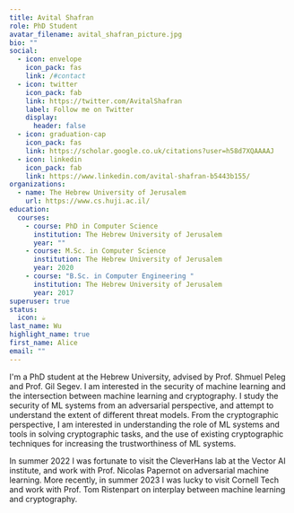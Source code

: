 ```yaml
---
title: Avital Shafran
role: PhD Student
avatar_filename: avital_shafran_picture.jpg
bio: ""
social:
  - icon: envelope
    icon_pack: fas
    link: /#contact
  - icon: twitter
    icon_pack: fab
    link: https://twitter.com/AvitalShafran
    label: Follow me on Twitter
    display:
      header: false
  - icon: graduation-cap
    icon_pack: fas
    link: https://scholar.google.co.uk/citations?user=h58d7XQAAAAJ
  - icon: linkedin
    icon_pack: fab
    link: https://www.linkedin.com/avital-shafran-b5443b155/
organizations:
  - name: The Hebrew University of Jerusalem
    url: https://www.cs.huji.ac.il/
education:
  courses:
    - course: PhD in Computer Science
      institution: The Hebrew University of Jerusalem
      year: ""
    - course: M.Sc. in Computer Science
      institution: The Hebrew University of Jerusalem
      year: 2020
    - course: "B.Sc. in Computer Engineering "
      institution: The Hebrew University of Jerusalem
      year: 2017
superuser: true
status:
  icon: ☕️
last_name: Wu
highlight_name: true
first_name: Alice
email: ""
---
```

I'm a PhD student at the Hebrew University, advised by Prof. Shmuel Peleg and Prof. Gil Segev. I am interested in the security of machine learning and the intersection between machine learning and cryptography. I study the security of ML systems from an adversarial perspective, and attempt to understand the extent of different threat models. From the cryptographic perspective, I am interested in understanding the role of ML systems and tools in solving cryptographic tasks, and the use of existing cryptographic techniques for increasing the trustworthiness of ML systems. 

In summer 2022 I was fortunate to visit the CleverHans lab at the Vector AI institute, and work with Prof. Nicolas Papernot on adversarial machine learning. More recently, in summer 2023 I was lucky to visit Cornell Tech and work with Prof. Tom Ristenpart on interplay between machine learning and cryptography. 
